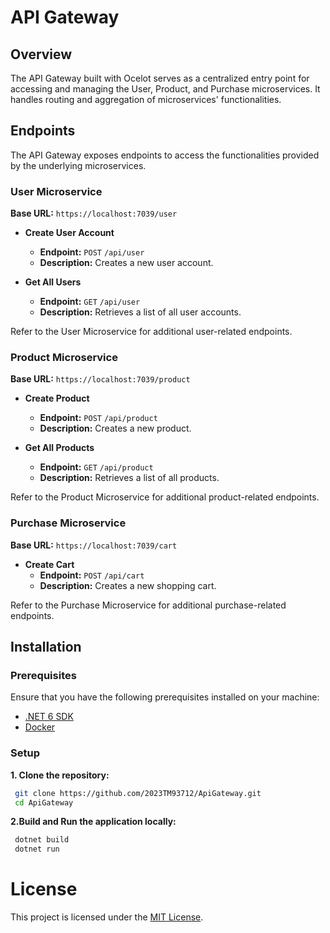 # API Gateway 

## Overview

The API Gateway built with Ocelot serves as a centralized entry point for accessing and managing the User, Product, and Purchase microservices. It handles routing and aggregation of microservices' functionalities.

## Endpoints

The API Gateway exposes endpoints to access the functionalities provided by the underlying microservices.

### User Microservice

**Base URL:** `https://localhost:7039/user`

- **Create User Account**
  - **Endpoint:** `POST` `/api/user`
  - **Description:** Creates a new user account.

- **Get All Users**
  - **Endpoint:** `GET` `/api/user`
  - **Description:** Retrieves a list of all user accounts.

Refer to the User Microservice for additional user-related endpoints.

### Product Microservice

**Base URL:** `https://localhost:7039/product`

- **Create Product**
  - **Endpoint:** `POST` `/api/product`
  - **Description:** Creates a new product.

- **Get All Products**
  - **Endpoint:** `GET` `/api/product`
  - **Description:** Retrieves a list of all products.

Refer to the Product Microservice for additional product-related endpoints.

### Purchase Microservice

**Base URL:** `https://localhost:7039/cart`

- **Create Cart**
  - **Endpoint:** `POST` `/api/cart`
  - **Description:** Creates a new shopping cart.

Refer to the Purchase Microservice for additional purchase-related endpoints.

## Installation

### Prerequisites

Ensure that you have the following prerequisites installed on your machine:
- [.NET 6 SDK](https://dotnet.microsoft.com/download/dotnet/6.0)
- [Docker](https://www.docker.com/get-started)

### Setup

**1. Clone the repository:**
  ```bash
   git clone https://github.com/2023TM93712/ApiGateway.git
   cd ApiGateway
   ```

**2.Build and Run the application locally:**
  ```bash
   dotnet build
   dotnet run
   ```
   
# License

This project is licensed under the [MIT License](LICENSE).


